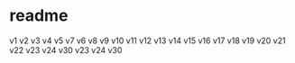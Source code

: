 # readme

v1
v2
v3
v4
v5
v7
v6
v8
v9
v10
v11
v12
v13
v14
v15
v16
v17
v18
v19
v20
v21
v22
v23
v24
v30
v23
v24
v30
